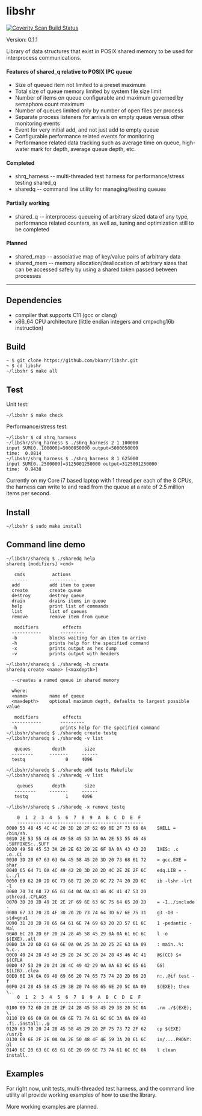 # libshr

<a href="https://scan.coverity.com/projects/4816">
  <img alt="Coverity Scan Build Status"
       src="https://scan.coverity.com/projects/4816/badge.svg"/>
</a>

Version: 0.1.1

Library of data structures that exist in POSIX shared memory to be used
for interprocess communications.

#### Features of shared_q relative to POSIX IPC queue
- Size of queued item not limited to a preset maximum
- Total size of queue memory limited by system file size limit
- Number of items on queue configurable and maximum governed by semaphore count
maximum
- Number of queues limited only by number of open files per process
- Separate process listeners for arrivals on empty queue versus other monitoring
events
- Event for very initial add, and not just add to empty queue
- Configurable performance related events for monitoring
- Performance related data tracking such as average time on queue, high-water
mark for depth, average queue depth, etc.

#### Completed
- shrq_harness -- multi-threaded test harness for performance/stress testing
shared_q
- sharedq -- command line utility for managing/testing queues

#### Partially working
- shared_q -- interprocess queueing of arbitrary sized data of any type,
performance related counters, as well as, tuning and optimization still to be
completed

#### Planned
- shared_map -- associative map of key/value pairs of arbitrary data
- shared_mem -- memory allocation/deallocation of arbitrary sizes that can be
accessed safely by using a shared token passed between processes

***

## Dependencies
- compiler that supports C11 (gcc or clang)
- x86_64 CPU architecture (little endian integers and cmpxchg16b instruction)

## Build
    ~ $ git clone https://github.com/bkarr/libshr.git
    ~ $ cd libshr
    ~/libshr $ make all

## Test
Unit test:

    ~/libshr $ make check

Performance/stress test:

    ~/libshr $ cd shrq_harness
    ~/libshr/shrq_harness $ ./shrq_harness 2 1 100000
    input SUM[0..100000]=5000050000 output=5000050000
    time:  0.0814
    ~/libshr/shrq_harness $ ./shrq_harness 8 1 625000
    input SUM[0..2500000]=3125001250000 output=3125001250000
    time:  0.9438

 Currently on my Core i7 based laptop with 1 thread per each of the 8 CPUs, the
 harness can write to and read from the queue at a rate of 2.5 million items
 per second.

## Install
    ~/libshr $ sudo make install

## Command line demo

    ~/libshr/sharedq $ ./sharedq help
    sharedq [modifiers] <cmd>

       cmds			 actions
      ------		----------
      add			add item to queue
      create		create queue
      destroy		destroy queue
      drain			drains items in queue
      help			print list of commands
      list			list of queues
      remove		remove item from queue

       modifiers		 effects
      -----------		---------
      -b			blocks waiting for an item to arrive
      -h			prints help for the specified command
      -x			prints output as hex dump
      -v			prints output with headers

    ~/libshr/sharedq $ ./sharedq -h create
    sharedq create <name> [<maxdepth>]

      --creates a named queue in shared memory

      where:
      <name>		name of queue
      <maxdepth>	optional maximum depth, defaults to largest possible value

       modifiers		 effects
      -----------		---------
      -h			    prints help for the specified command
    ~/libshr/sharedq $ ./sharedq create testq
    ~/libshr/sharedq $ ./sharedq -v list

       queues 		 depth 		 size
      --------		-------		------
      testq        	      0		4096

    ~/libshr/sharedq $ ./sharedq add testq Makefile
    ~/libshr/sharedq $ ./sharedq -v list

        queues 		 depth 		 size
       --------		-------		------
       testq       	      1		4096

    ~/libshr/sharedq $ ./sharedq -x remove testq

        0  1  2  3  4  5  6  7  8  9  A  B  C  D  E  F
        -----------------------------------------------
    0000 53 48 45 4C 4C 20 3D 20 2F 62 69 6E 2F 73 68 0A    SHELL = /bin/sh.
    0010 2E 53 55 46 46 49 58 45 53 3A 0A 2E 53 55 46 46    .SUFFIXES:..SUFF
    0020 49 58 45 53 3A 20 2E 63 20 2E 6F 0A 0A 43 43 20    IXES: .c .o..CC
    0030 3D 20 67 63 63 0A 45 58 45 20 3D 20 73 68 61 72    = gcc.EXE = shar
    0040 65 64 71 0A 4C 49 42 20 3D 20 2D 4C 2E 2E 2F 6C    edq.LIB = -L../l
    0050 69 62 20 2D 6C 73 68 72 20 2D 6C 72 74 20 2D 6C    ib -lshr -lrt -l
    0060 70 74 68 72 65 61 64 0A 0A 43 46 4C 41 47 53 20    pthread..CFLAGS
    0070 3D 20 2D 49 2E 2E 2F 69 6E 63 6C 75 64 65 20 2D    = -I../include -
    0080 67 33 20 2D 4F 30 20 2D 73 74 64 3D 67 6E 75 31    g3 -O0 -std=gnu1
    0090 31 20 2D 70 65 64 61 6E 74 69 63 20 2D 57 61 6C    1 -pedantic -Wal
    00A0 6C 20 2D 6F 20 24 28 45 58 45 29 0A 0A 61 6C 6C    l -o $(EXE)..all
    00B0 3A 20 6D 61 69 6E 0A 0A 25 3A 20 25 2E 63 0A 09    : main..%: %.c..
    00C0 40 24 28 43 43 29 20 24 3C 20 24 28 43 46 4C 41    @$(CC) $< $(CFLA
    00D0 47 53 29 20 24 28 4C 49 42 29 0A 0A 63 6C 65 61    GS) $(LIB)..clea
    00E0 6E 3A 0A 09 40 69 66 20 74 65 73 74 20 2D 66 20    n:..@if test -f
    00F0 24 28 45 58 45 29 3B 20 74 68 65 6E 20 5C 0A 09    $(EXE); then \..
        0  1  2  3  4  5  6  7  8  9  A  B  C  D  E  F
        -----------------------------------------------
    0100 09 72 6D 20 2E 2F 24 28 45 58 45 29 3B 20 5C 0A    .rm ./$(EXE); \.
    0110 09 66 69 0A 0A 69 6E 73 74 61 6C 6C 3A 0A 09 40    .fi..install:..@
    0120 63 70 20 24 28 45 58 45 29 20 2F 75 73 72 2F 62    cp $(EXE) /usr/b
    0130 69 6E 2F 2E 0A 0A 2E 50 48 4F 4E 59 3A 20 61 6C    in/....PHONY: al
    0140 6C 20 63 6C 65 61 6E 20 69 6E 73 74 61 6C 6C 0A    l clean install.


## Examples
For right now, unit tests, multi-threaded test harness, and the command line
utility all provide working examples of how to use the library.

More working examples are planned.
